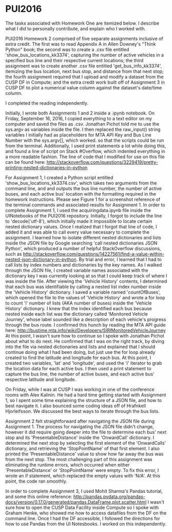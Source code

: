 # PUI2016

The tasks associated with Homework One are itemized below. I describe what I did to personally
contribute, and explain who I worked with.

PUI2016 Homework 2 comprised of five separate assignments inclusive of extra credit. The 
first was to read Appendix A in Allen Downey's "Think Python" book; the second was to 
create a .csv file entitled  'show_bus_locations_kk3374', capturing the number of active 
vehicles in a specified bus line and their respective current locations; the third 
assignment was to create another .csv file entitled 'get_bus_info_kk3374', itemizing the 
bus location, next bus stop, and distance from that next stop; the fourth assignment 
required that I upload and modify a dataset from the CUSP DF in Compute; and the extra
credit work built off of Assignment 3 in CUSP DF to plot a numerical value column
against the dataset's date/time column. 

I completed the reading independently.

Initially, I wrote both Assignments 1 and 2 inside a .ipynb notebook. On Friday, September
16, 2016, I copied everything to a text editor on my computer and saved the files as
.csv. Jonathan Pichot told me to use the sys.argv as variables inside the file.
I then replaced the raw_input() string variables I initially had as placeholders for
MTA API Key and Bus Line Number with the sys.argv[<index number>], which worked. 
so that the scripts could be run from the terminal. 
Additionally, I used print statements a lot while doing this, and found a line of script 
on Stack #Overflow, which indented everything in a more readable fashion. The line of 
code that I modified for use on this file can be found here: 
http://stackoverflow.com/questions/3229419/pretty-printing-nested-dictionaries-in-python

For Assignment 1, I created a Python script entitled 'show_bus_locations_kk3374.csv', 
which takes two arguments from the command line, <MTA API Key> and <Bus Number> and outputs
the bus line number, the number of active buses, and each active bus' location with the
formatting required in the homework instructions. Please see Figure 1 for a screenshot
reference of the terminal commands and associated results for Assignment 1. 
In order to complete Assignment 1, I used the acquiringdata.ipynb file inside the UINotebooks
of the PUI2016 repository. Initially, I forgot to include the line to 'decode('utf-8'), which 
initially made it impossible to locate certain nested dictionary values. Once I realized
that I forgot that line of code, I added it and was able to call every value necessary to complete the
assignment. I learned how to isolate different nested dictionaries and lists inside the
JSON file by Google searching 'call nested dictionaries JSON Python', which produced a number
of helpful StackOverflow discussions, such as 
http://stackoverflow.com/questions/14227561/find-a-value-within-nested-json-dictionary-in-python.
By trial and error, I learned that I had to call lists by index numbers and dictionaries
by the key names. As I walked through the JSON file, I created variable names associated
with the dictionary key I was currently looking at so that I could keep track of where I was
inside the file. After viewing the 'Vehicle History' contents, I determined that each bus 
was identifiable by calling a nested list index number inside the 'Vehicle History' dictionary. 
I saved a variable named 'countOfBuses', which opened the file to the values of 'Vehicle
History' and wrote a for loop to count 'i' number of lists (AKA number of buses) inside
the 'Vehicle History' dictionary. I knew that the index identified each bus because nested
inside each list was the dictionary called 'Monitored Vehicle Journey', whose label 
sounded like a description of each vehicle's progress through the bus route. I confirmed
this hunch by reading the MTA API guide here: 
http://bustime.mta.info/wiki/Developers/SIRIMonitoredVehicleJourney
At this point, I wasn't sure how to continue so I spoke with 
Jonathan Pichot about what to do next. He confirmed that I was on the right track, by 
diving into the file via nested dictionaries and lists and explained that I should 
continue doing what I had been doing, but just use the for loop already created to find
the latitude and longitude for each bus. At this point, I created two variables, 'lat'
and 'longitude', and used the 'i' iterator to grab the location data for each active bus. 
I then used a print statement to capture the bus line, the number of active buses, and
each active bus' respective latitude and longitude. 

On Friday, while I was at CUSP I was working in one of the conference rooms with 
Alex Kalinin. He had a hard time getting started with Assignment 1, so I spent some time
explaining the structure of a JSON file, and how to best navigate it. I also bounced
some coding ideas off of Hrafnkell Hjorleifsson. We discussed the best ways to 
iterate through the bus lists. 

Assignment 2 felt straightforward after navigating the JSON file during Assignment 1.
The process for navigating the JSON file didn't change, however it did require going
deeper into the file to determine each bus' next stop and its 'PresentableDistance'
inside the 'OnwardCall' dictionary. I determined the next stop by selecting the first
element of the 'OnwardCalls' dictionary, and retrieving the 'StopPointName' of that first
element. I also printed the 'PresentableDistance' value to show how far away the bus
was from the next stop. The most challenging part of this assignment was eliminating
the runtime errors, which occurred when either 'PresentableDistance' or 'StopPointName'
were empty. To fix this error, I wrote an if statement, which replaced the empty
values with 'N/A'. At this point, the code ran smoothly. 

In order to complete Assignment 3, I used Mohit Sharma's Pandas tutorial, and some this
online reference: 
http://pandas.pydata.org/pandas-docs/version/0.17.0/generated/pandas.DataFrame.plot.scatter.html
I wasn't sure how to open the CUSP Data Facility inside Compute so I spoke with Graham
Henke, who showed me how to access datafiles from the DF on the command line. 
Once I had the DF accessible, I followed the directions for how to use Pandas from the
UI Notesbooks. I worked on this independently. 
